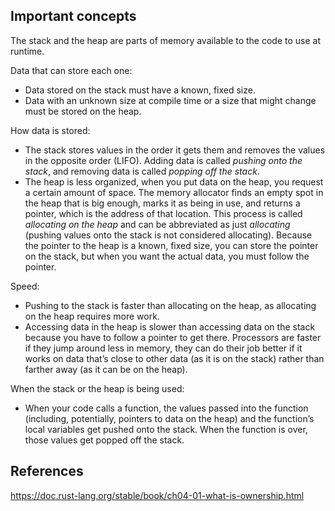 ## Important concepts 

The stack and the heap are parts of memory available to the code to use at runtime.

Data that can store each one:

  - Data stored on the stack must have a known, fixed size.
  - Data with an unknown size at compile time or a size that might change must be stored on the heap.

How data is stored:

- The stack stores values in the order it gets them and removes the values in the opposite order (LIFO). Adding data is called *pushing onto the stack*, and removing data is called *popping off the stack*.
- The heap is less organized, when you put data on the heap, you request a certain amount of space. The memory allocator finds an empty spot in the heap that is big enough, marks it as being in use, and returns a pointer, which is the address of that location. This process is called *allocating on the heap* and can be abbreviated as just *allocating* (pushing values onto the stack is not considered allocating). Because the pointer to the heap is a known, fixed size, you can store the pointer on the stack, but when you want the actual data, you must follow the pointer.

Speed:

- Pushing to the stack is faster than allocating on the heap, as allocating on the heap requires more work.
- Accessing data in the heap is slower than accessing data on the stack because you have to follow a pointer to get there. Processors are faster if they jump around less in memory, they can do their job better if it works on data that’s close to other data (as it is on the stack) rather than farther away (as it can be on the heap).

When the stack or the heap is being used:

- When your code calls a function, the values passed into the function (including, potentially, pointers to data on the heap) and the function’s local variables get pushed onto the stack. When the function is over, those values get popped off the stack.


## References

<https://doc.rust-lang.org/stable/book/ch04-01-what-is-ownership.html>


